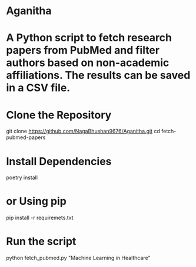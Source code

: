 # Aganitha   
# A Python script to fetch research papers from PubMed and filter authors based on non-academic affiliations. The results can be saved in a CSV file.

 # Clone the Repository
git clone https://github.com/NagaBhushan9676/Aganitha.git
cd fetch-pubmed-papers

# Install Dependencies
 poetry install 
# or Using pip 
pip install -r requiremets.txt

# Run the script 
python fetch_pubmed.py "Machine Learning in Healthcare"
